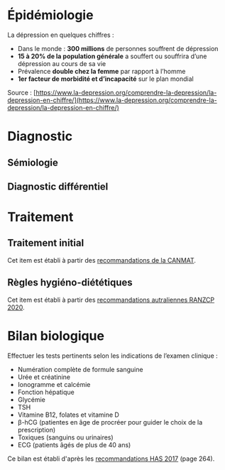 <!-- Title: Dépression
     Menu: Pour les médecins / Dépression
     Description: Fiche d'information sur la dépression -->

# Épidémiologie

La dépression en quelques chiffres :

- Dans le monde : **300 millions** de personnes souffrent de dépression
- **15 à 20% de la population générale** a souffert ou souffrira d’une dépression au cours de sa vie
- Prévalence **double chez la femme** par rapport à l’homme
- **1er facteur de morbidité et d’incapacité** sur le plan mondial

Source : [https://www.la-depression.org/comprendre-la-depression/la-depression-en-chiffre/](https://www.la-depression.org/comprendre-la-depression/la-depression-en-chiffre/)

# Diagnostic

## Sémiologie

<object class="schema" type="image/svg+xml" data="{{ ASSET:depression/semiologie.svg }}"></object>

## Diagnostic différentiel

<object class="schema" type="image/svg+xml" data="{{ ASSET:depression/differentiel.svg }}"></object>

# Traitement

## Traitement initial

<object class="schema" type="image/svg+xml" data="{{ ASSET:depression/traitement.svg }}"></object>

Cet item est établi à partir des [recommandations de la CANMAT](https://www.ncbi.nlm.nih.gov/pmc/articles/PMC4994790/).

## Règles hygiéno-diététiques

<object class="schema" type="image/svg+xml" data="{{ ASSET:depression/RHD.svg }}"></object>

Cet item est établi à partir des [recommandations autraliennes RANZCP 2020](https://www.ranzcp.org/files/resources/college_statements/clinician/cpg/mood-disorders-cpg-2020.aspx).

# Bilan biologique

Effectuer les tests pertinents selon les indications de l’examen clinique :

- Numération complète de formule sanguine
- Urée et créatinine
- Ionogramme et calcémie
- Fonction hépatique
- Glycémie
- TSH
- Vitamine B12, folates et vitamine D
- β-hCG (patientes en âge de procréer pour guider le choix de la prescription)
- Toxiques (sanguins ou urinaires)
- ECG (patients âgés de plus de 40 ans)

Ce bilan est établi d'après les [recommandations HAS 2017](https://www.has-sante.fr/upload/docs/application/pdf/2017-10/depression_adulte_argumentaire_diagnostic.pdf) (page 264).
